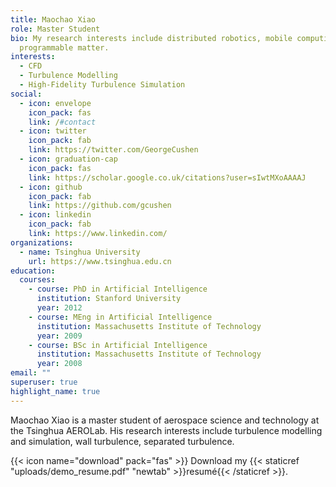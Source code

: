 ```yaml
---
title: Maochao Xiao
role: Master Student
bio: My research interests include distributed robotics, mobile computing and
  programmable matter.
interests:
  - CFD
  - Turbulence Modelling
  - High-Fidelity Turbulence Simulation
social:
  - icon: envelope
    icon_pack: fas
    link: /#contact
  - icon: twitter
    icon_pack: fab
    link: https://twitter.com/GeorgeCushen
  - icon: graduation-cap
    icon_pack: fas
    link: https://scholar.google.co.uk/citations?user=sIwtMXoAAAAJ
  - icon: github
    icon_pack: fab
    link: https://github.com/gcushen
  - icon: linkedin
    icon_pack: fab
    link: https://www.linkedin.com/
organizations:
  - name: Tsinghua University
    url: https://www.tsinghua.edu.cn
education:
  courses:
    - course: PhD in Artificial Intelligence
      institution: Stanford University
      year: 2012
    - course: MEng in Artificial Intelligence
      institution: Massachusetts Institute of Technology
      year: 2009
    - course: BSc in Artificial Intelligence
      institution: Massachusetts Institute of Technology
      year: 2008
email: ""
superuser: true
highlight_name: true
---
```

Maochao Xiao is a master student of aerospace science and technology at the Tsinghua AEROLab. His research interests include turbulence modelling and simulation, wall turbulence, separated turbulence. 

{{< icon name="download" pack="fas" >}} Download my {{< staticref "uploads/demo_resume.pdf" "newtab" >}}resumé{{< /staticref >}}.